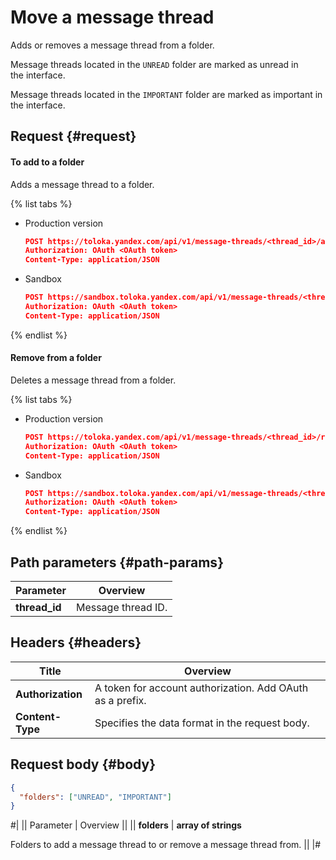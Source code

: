 # Move a message thread

Adds or removes a message thread from a folder.

Message threads located in the `UNREAD` folder are marked as unread in the interface.

Message threads located in the `IMPORTANT` folder are marked as important in the interface.

## Request {#request}

#### To add to a folder

Adds a message thread to a folder.

{% list tabs %}

- Production version

  ```json
  POST https://toloka.yandex.com/api/v1/message-threads/<thread_id>/add-to-folders
  Authorization: OAuth <OAuth token>
  Content-Type: application/JSON
  ```

- Sandbox

  ```json
  POST https://sandbox.toloka.yandex.com/api/v1/message-threads/<thread_id>/add-to-folders
  Authorization: OAuth <OAuth token>
  Content-Type: application/JSON
  ```
{% endlist %}

#### Remove from a folder

Deletes a message thread from a folder.

{% list tabs %}

- Production version

  ```json
  POST https://toloka.yandex.com/api/v1/message-threads/<thread_id>/remove-from-folders
  Authorization: OAuth <OAuth token>
  Content-Type: application/JSON
  ```

- Sandbox

  ```json
  POST https://sandbox.toloka.yandex.com/api/v1/message-threads/<thread_id>/remove-from-folders
  Authorization: OAuth <OAuth token>
  Content-Type: application/JSON
  ```

{% endlist %}

## Path parameters {#path-params}

Parameter | Overview
----- | -----
**thread_id** | Message thread ID.


## Headers {#headers}

Title | Overview
----- | -----
**Authorization** | A token for account authorization. Add OAuth as a prefix.
**Content-Type** | Specifies the data format in the request body.


## Request body {#body}

```json
{
  "folders": ["UNREAD", "IMPORTANT"]
}
```

#|
|| Parameter | Overview ||
|| **folders** | **array of strings**

Folders to add a message thread to or remove a message thread from. ||
|#


